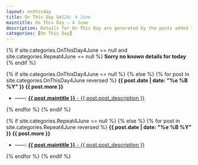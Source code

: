 ```yaml
---
layout: onthisday
title: On This Day &#124; 4 June
maintitle: On This Day — 4 June
description: Details for On This Day are genarated by the posts added to the website so the content is subject to changes/updates over time.
categories: [On This Day]
---
```


{% if site.categories.OnThisDay4June == null and site.categories.Repeat4June == null %}
<strong>Sorry no known details for today</strong>
{% endif %}

{% if site.categories.OnThisDay4June == null %}
{% else %}
{% for post in site.categories.OnThisDay4June reversed %}
<strong>{{ post.date | date: "%e %B %Y" }} {{ post.more }}</strong>
<ul>
<li> ——: <a href="{{ post.url }}"><strong>{{ post.maintitle }}</strong> - {{ post.post_description }}</a></li>
</ul>
{% endfor %}
{% endif %}

{% if site.categories.Repeat4June == null %}
{% else %}
{% for post in site.categories.Repeat4June reversed %}
<strong>{{ post.date | date: "%e %B %Y" }} {{ post.more }}</strong>
<ul>
<li> ——: <a href="{{ post.url }}"><strong>{{ post.maintitle }}</strong> - {{ post.post_description }}</a></li>
</ul>
{% endfor %}
{% endif %}
